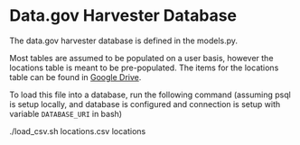 # Data.gov Harvester Database

The data.gov harvester database is defined in the models.py.

Most tables are assumed to be populated on a user basis,
however the locations table is meant to be pre-populated.
The items for the locations table can be found in
[Google Drive](https://drive.google.com/drive/u/1/folders/1V5QXo-o-DN1yXkXhBFtPUhelDIGrPAbs).

To load this file into a database, run the following command
(assuming psql is setup locally, and database is configured
and connection is setup with variable `DATABASE_URI` in bash)

./load_csv.sh locations.csv locations